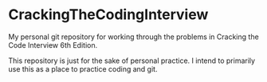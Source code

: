# CrackingTheCodingInterview
My personal git repository for working through the problems in Cracking the Code Interview 6th Edition.

This repository is just for the sake of personal practice. I intend to primarily use this as a place to practice coding and git.

